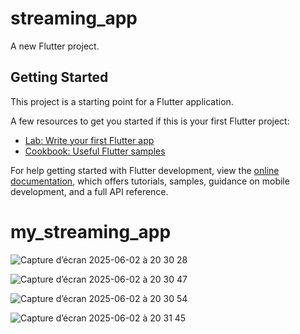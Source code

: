 # streaming_app

A new Flutter project.

## Getting Started

This project is a starting point for a Flutter application.

A few resources to get you started if this is your first Flutter project:

- [Lab: Write your first Flutter app](https://docs.flutter.dev/get-started/codelab)
- [Cookbook: Useful Flutter samples](https://docs.flutter.dev/cookbook)

For help getting started with Flutter development, view the
[online documentation](https://docs.flutter.dev/), which offers tutorials,
samples, guidance on mobile development, and a full API reference.
# my_streaming_app
![Capture d’écran 2025-06-02 à 20 30 28](https://github.com/user-attachments/assets/686f9146-fff6-4781-9812-49e9b6a045da)

![Capture d’écran 2025-06-02 à 20 30 47](https://github.com/user-attachments/assets/00bea16c-3b40-487a-8d2e-10823278f979)

![Capture d’écran 2025-06-02 à 20 30 54](https://github.com/user-attachments/assets/c8385480-9b6d-454b-8834-2d0b6e90db39)

![Capture d’écran 2025-06-02 à 20 31 45](https://github.com/user-attachments/assets/f114599e-5d83-434f-8114-9601ef42a8cf)

